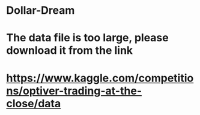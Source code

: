 # Dollar-Dream
# The data file is too large, please download it from the link
# https://www.kaggle.com/competitions/optiver-trading-at-the-close/data
